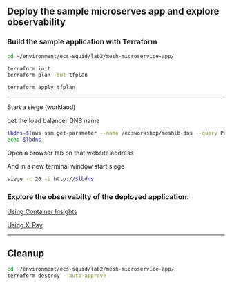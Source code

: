 ## Deploy the sample microserves app and explore observability

### Build the sample application with Terraform

```bash
cd ~/environment/ecs-squid/lab2/mesh-microservice-app/
```

```bash
terraform init
terraform plan -out tfplan
```

```bash
terraform apply tfplan
```


----

Start a siege (worklaod)

get the load balancer DNS name

```bash
lbdns=$(aws ssm get-parameter --name /ecsworkshop/meshlb-dns --query Parameter.Value --output text)
echo $lbdns
```

Open a browser tab on that website address

And in a new terminal window start siege

```bash
siege -c 20 -i http://$lbdns
```


### Explore the observabilty of the deployed application:

[Using Container Insights](https://eu-west-2.console.aws.amazon.com/cloudwatch/home?region=eu-west-2#container-insights:infrastructure/map)

[Using X-Ray](https://eu-west-2.console.aws.amazon.com/cloudwatch/home?region=eu-west-2#xray:service-map/map)




----

## Cleanup

```bash
cd ~/environment/ecs-squid/lab2/mesh-microservice-app/
terraform destroy --auto-approve
```

